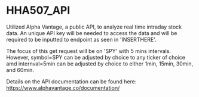 # HHA507_API
Utilized Alpha Vantage, a public API, to analyze real time intraday stock data. 
An unique API key will be needed to access the data and will be required to be inputted to endpoint as seen in 'INSERTHERE'.

The focus of this get request will be on 'SPY' with 5 mins intervals. However, symbol=SPY can be adjusted by choice to any ticker of choice  amd internval=5min can be adjusted by choice to either 1min, 15min, 30min, and 60min. 

Details on the API documentation can be found here: https://www.alphavantage.co/documentation/